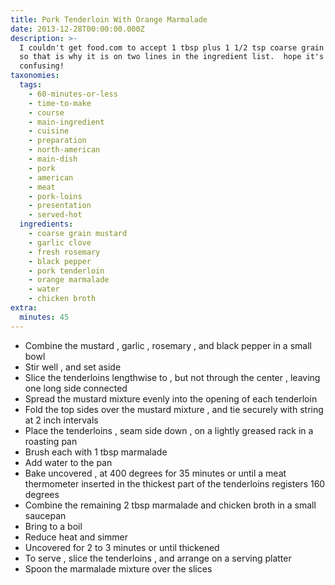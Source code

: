 ```yaml
---
title: Pork Tenderloin With Orange Marmalade
date: 2013-12-28T00:00:00.000Z
description: >-
  I couldn't get food.com to accept 1 tbsp plus 1 1/2 tsp coarse grain mustard,
  so that is why it is on two lines in the ingredient list.  hope it's not too
  confusing!
taxonomies:
  tags:
    - 60-minutes-or-less
    - time-to-make
    - course
    - main-ingredient
    - cuisine
    - preparation
    - north-american
    - main-dish
    - pork
    - american
    - meat
    - pork-loins
    - presentation
    - served-hot
  ingredients:
    - coarse grain mustard
    - garlic clove
    - fresh rosemary
    - black pepper
    - pork tenderloin
    - orange marmalade
    - water
    - chicken broth
extra:
  minutes: 45
---
```

 - Combine the mustard , garlic , rosemary , and black pepper in a small bowl
 - Stir well , and set aside
 - Slice the tenderloins lengthwise to , but not through the center , leaving one long side connected
 - Spread the mustard mixture evenly into the opening of each tenderloin
 - Fold the top sides over the mustard mixture , and tie securely with string at 2 inch intervals
 - Place the tenderloins , seam side down , on a lightly greased rack in a roasting pan
 - Brush each with 1 tbsp marmalade
 - Add water to the pan
 - Bake uncovered , at 400 degrees for 35 minutes or until a meat thermometer inserted in the thickest part of the tenderloins registers 160 degrees
 - Combine the remaining 2 tbsp marmalade and chicken broth in a small saucepan
 - Bring to a boil
 - Reduce heat and simmer
 - Uncovered for 2 to 3 minutes or until thickened
 - To serve , slice the tenderloins , and arrange on a serving platter
 - Spoon the marmalade mixture over the slices
